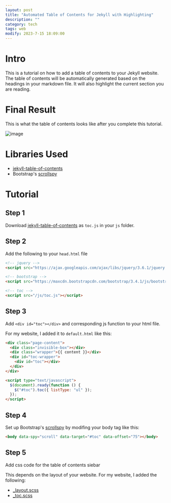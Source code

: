```yaml
---
layout: post
title: "Automated Table of Contents for Jekyll with Highlighting"
description: ""
category: tech
tags: web
modify: 2023-7-15 18:09:00
---
```


# Intro

This is a tutorial on how to add a table of contents to your Jekyll website. The table of contents will be automatically generated based on the headings in your markdown file. It will also highlight the current section you are reading.

# Final Result

This is what the table of contents looks like after you complete this tutorial.

![image](/assets/image/toc.png)

# Libraries Used

- [jekyll-table-of-contents](https://github.com/ghiculescu/jekyll-table-of-contents)
- Bootstrap's [scrollspy](https://getbootstrap.com/docs/4.0/components/scrollspy/#methods)

# Tutorial

## Step 1

Download [jekyll-table-of-contents](https://github.com/ghiculescu/jekyll-table-of-contents) as `toc.js` in your `js` folder.

## Step 2

Add the following to your `head.html` file

```html
<!-- jquery -->
<script src="https://ajax.googleapis.com/ajax/libs/jquery/3.6.1/jquery.min.js"></script>

<!-- bootstrap -->
<script src="https://maxcdn.bootstrapcdn.com/bootstrap/3.4.1/js/bootstrap.min.js"></script>

<!-- toc -->
<script src="/js/toc.js"></script>
```

## Step 3

Add `<div id="toc"></div>` and corresponding js function to your html file.

For my website, I added it to `default.html` like this:

```html
<div class="page-content">
  <div class="invisible-box"></div>
  <div class="wrapper">{{ content }}</div>
  <div id="toc-wrapper">
    <div id="toc"></div>
  </div>
</div>

<script type="text/javascript">
  $(document).ready(function () {
    $("#toc").toc({ listType: "ul" });
  });
</script>
```

## Step 4

Set up Bootstrap's [scrollspy](https://getbootstrap.com/docs/4.0/components/scrollspy/#methods) by modifing your body tag like this:

```html
<body data-spy="scroll" data-target="#toc" data-offset="75"></body>
```

## Step 5

Add css code for the table of contents siebar

This depends on the layout of your website. For my website, I added the following:

- [\_layout.scss](https://github.com/epigone707/epigone707.github.io/blob/master/_sass/_layout.scss)
- [\_toc.scss](https://github.com/epigone707/epigone707.github.io/blob/master/_sass/_toc.scss)

